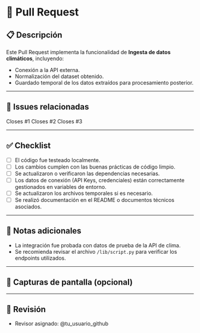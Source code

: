 # 🚀 Pull Request

## 📋 Descripción

<!-- Explica brevemente qué funcionalidad o solución aporta este Pull Request -->
Este Pull Request implementa la funcionalidad de **Ingesta de datos climáticos**, incluyendo:

- Conexión a la API externa.
- Normalización del dataset obtenido.
- Guardado temporal de los datos extraídos para procesamiento posterior.

---

## 🔗 Issues relacionadas

<!-- Enumera todas las Issues que cierra este PR -->
Closes #1
Closes #2
Closes #3

---

## ✅ Checklist

- [ ] El código fue testeado localmente.
- [ ] Los cambios cumplen con las buenas prácticas de código limpio.
- [ ] Se actualizaron o verificaron las dependencias necesarias.
- [ ] Los datos de conexión (API Keys, credenciales) están correctamente gestionados en variables de entorno.
- [ ] Se actualizaron los archivos temporales si es necesario.
- [ ] Se realizó documentación en el README o documentos técnicos asociados.

---

## 🧩 Notas adicionales

<!-- Detalla cualquier punto adicional relevante para el revisor del PR -->
- La integración fue probada con datos de prueba de la API de clima.
- Se recomienda revisar el archivo `/lib/script.py` para verificar los endpoints utilizados.

---

## 👀 Capturas de pantalla (opcional)

<!-- Agrega capturas de pantalla si es necesario para comprender mejor los cambios visuales o los flujos -->

---

## 🤝 Revisión

- Revisor asignado: @tu_usuario_github